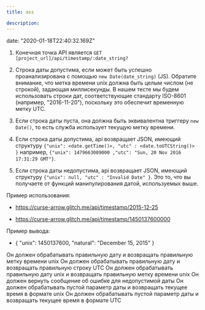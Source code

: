 ```yaml
---
title: ass

description: 
---
```


date: "2020-01-18T22:40:32.169Z"

1. Конечная точка API является `GET [project_url]/api/timestamp/:date_string?`

2. Строка даты допустима, если может быть успешно проанализирована с помощью `new Date(date_string)` (JS). Обратите внимание, что метка времени unix должна быть целым числом (не строкой), задающая миллисекунды. В нашем тесте мы будем использовать строки дат, соответствующие стандарту ISO-8601 (например, "2016-11-20"), поскольку это обеспечит временную метку UTC.
3. Если строка даты пуста, она должна быть эквивалентна триггеру `new Date()`, то есть служба использует текущую метку времени.
4. Если строка даты допустима, api возвращает JSON, имеющий структуру `{"unix": <date.getTime()>, "utc" : <date.toUTCString()> }` например, `{"unix": 1479663089000 ,"utc": "Sun, 20 Nov 2016 17:31:29 GMT"}`.
5. Если строка даты недопустима, api возвращает JSON, имеющий структуру `{"unix": null, "utc" : "Invalid Date" }`. Это то, что вы получаете от функций манипулирования датой, используемых выше.

Пример использования:

* https://curse-arrow.glitch.me/api/timestamp/2015-12-25

* https://curse-arrow.glitch.me/api/timestamp/1450137600000

Пример вывода:

* { "unix": 1450137600, "natural": "December 15, 2015" }


Он должен обрабатывать правильную дату и возвращать правильную метку времени unix
Он должен обрабатывать правильную дату и возвращать правильную строку UTC
Он должен обрабатывать правильную дату unix и возвращать правильную метку времени unix
Он должен вернуть сообщение об ошибке для недопустимой даты
Он должен обрабатывать пустой параметр даты и возвращать текущее время в формате unix
Он должен обрабатывать пустой параметр даты и возвращать текущее время в формате UTC